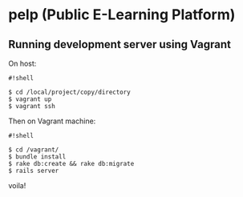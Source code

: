 # pelp (Public E-Learning Platform)

## Running development server using Vagrant

On host:
```
#!shell

$ cd /local/project/copy/directory
$ vagrant up
$ vagrant ssh
```


Then on Vagrant machine:

```
#!shell

$ cd /vagrant/
$ bundle install
$ rake db:create && rake db:migrate
$ rails server
```


voila!